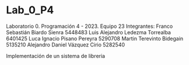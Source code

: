 # Lab_0_P4
Laboratorio 0. Programación 4 - 2023. Equipo 23
Integrantes:
Franco Sebastián Biardo Sienra 5448483
Luis Alejandro Ledezma Torrealba 6401425
Luca Ignacio Pisano Pereyra 5290708
Martin Terevinto Bidegain 5135210
Alejandro Daniel Vázquez Cirio 5282540

Implementación de un sistema de libreria